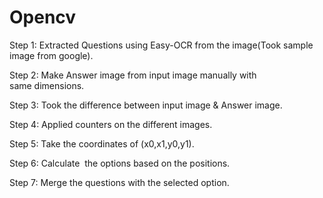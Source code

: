 # Opencv

Step 1: Extracted Questions using Easy-OCR from the image(Took sample image  from google).

Step 2: Make Answer image from input image manually with same dimensions.

Step 3: Took the difference between input image & Answer image.

Step 4: Applied counters on the different images.

Step 5: Take the coordinates of (x0,x1,y0,y1).

Step 6: Calculate  the options based on the positions.

Step 7: Merge the questions with the selected option.
